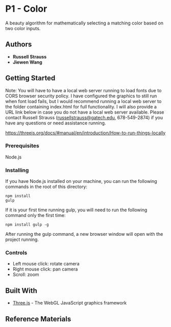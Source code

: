 # P1 - Color

A beauty algorithm for mathematically selecting a matching color based on two color inputs.

## Authors

* **Russell Strauss**
* **Jiewen Wang**

## Getting Started

Note: You will have to have a local web server running to load fonts due to CORS browser security policy. I have configured the graphics to still
run when font load fails, but I would recommend running a local web server to the folder containing index.html for full functionality. I will also provide a URL
link below in case you do not have a local web server available. Please contact Russell Strauss (russellstrauss@gatech.edu, 678-549-2874) if you have any questions or
need assistance running.

https://threejs.org/docs/#manual/en/introduction/How-to-run-things-locally

### Prerequisites

Node.js

### Installing

If you have Node.js installed on your machine, you can run the following commands in the root of this directory:

```
npm install
gulp
```

If it is your first time running gulp, you will need to run the following command only the first time:

```
npm install gulp -g
```

After running the gulp command, a new browser window will open with the project running.

### Controls

* Left mouse click: rotate camera
* Right mouse click: pan camera
* Scroll: zoom

<!-- ## Deployment

If you cannot run local web server, view project here: [http://jrstrauss.net/cg/tetrobot/](http://jrstrauss.net/cg/tetrobot/) -->

## Built With

* [Three.js](https://threejs.org/) - The WebGL JavaScript graphics framework

## Reference Materials

